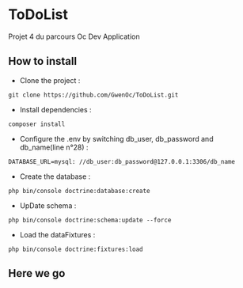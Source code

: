 ToDoList
==============
Projet 4 du parcours Oc Dev Application

How to install
--------------
* Clone the project : 

`git clone https://github.com/GwenOc/ToDoList.git`

* Install dependencies :

`composer install`

* Configure the .env by switching db_user, db_password and db_name(line n°28) : 

`DATABASE_URL=mysql: //db_user:db_password@127.0.0.1:3306/db_name`

* Create the database : 

`php bin/console doctrine:database:create`

* UpDate schema : 

`php bin/console doctrine:schema:update --force`

* Load the dataFixtures : 

`php bin/console doctrine:fixtures:load`

Here we go
--------------
